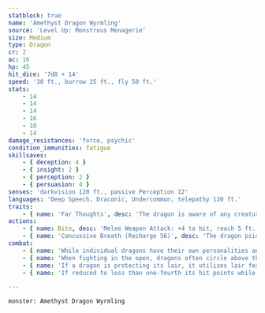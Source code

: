 ```yaml
---
statblock: true
name: 'Amethyst Dragon Wyrmling'
source: 'Level Up: Monstrous Menagerie'
size: Medium
type: Dragon
cr: 2
ac: 16
hp: 45
hit_dice: '7d8 + 14'
speed: '30 ft., burrow 15 ft., fly 50 ft.'
stats:
    - 14
    - 14
    - 14
    - 16
    - 10
    - 14
damage_resistances: 'force, psychic'
condition_immunities: fatigue
skillsaves:
    - { deception: 4 }
    - { insight: 2 }
    - { perception: 2 }
    - { persuasion: 4 }
senses: 'darkvision 120 ft., passive Perception 12'
languages: 'Deep Speech, Draconic, Undercommon, telepathy 120 ft.'
traits:
    - { name: 'Far Thoughts', desc: 'The dragon is aware of any creature that uses a psionic ability or communicates telepathically within 100 miles of it. As an action, the dragon can psionically observe a creature, object, or location it is familiar with within 100 miles. While observing a subject in this way, the dragon can see, hear, and communicate telepathically, but it is blind and deaf in regard to its physical senses and does not require food or water. The dragon can psionically observe a subject indefinitely and can end this effect and return to its own senses as an action.' }
actions:
    - { name: Bite, desc: 'Melee Weapon Attack: +4 to hit, reach 5 ft., one target. Hit: 13 (2d10 + 2) piercing damage.' }
    - { name: 'Concussive Breath (Recharge 56)', desc: 'The dragon psionically unleashes telekinetic energy in a 15-foot cone. Each creature in that area makes a DC 12 Constitution saving throw, taking 16 (3d10) force damage on a failed save or half damage on a success.' }
combat:
    - { name: 'While individual dragons have their own personalities and tactics, most rely heavily on their breath weapons', desc: 'They use them whenever they can, preferably from maximum distance and while flying above their enemies.' }
    - { name: 'When fighting in the open, dragons often circle above their enemies as they wait for their breath weapons to recharge', desc: "They only close to melee if their enemies deal significant damage with ranged attacks, or if they can savage an enemy cut off from its allies. Once bloodied, dragons become more aggressive, attacking with bite and claws when their breath weapons aren't available." }
    - { name: 'If a dragon is protecting its lair, it utilizes lair features, traps, allies, and architecture such as escape tunnels to keep up a hit-and-run fight, reappearing only when it has a fully-recharged breath weapon', desc: 'If the dragon is forced into melee combat, it uses its bite and claws against a single foe. If it has legendary actions like Roar and Wing Attack, it uses them to disperse its other enemies.' }
    - { name: 'If reduced to less than one-fourth its hit points while fighting in the open, a dragon flies away', desc: 'However, it fights to the death to defend its lair, unless it can regain the upper hand through tricks or bargains.' }

---
```

```statblock
monster: Amethyst Dragon Wyrmling
```
